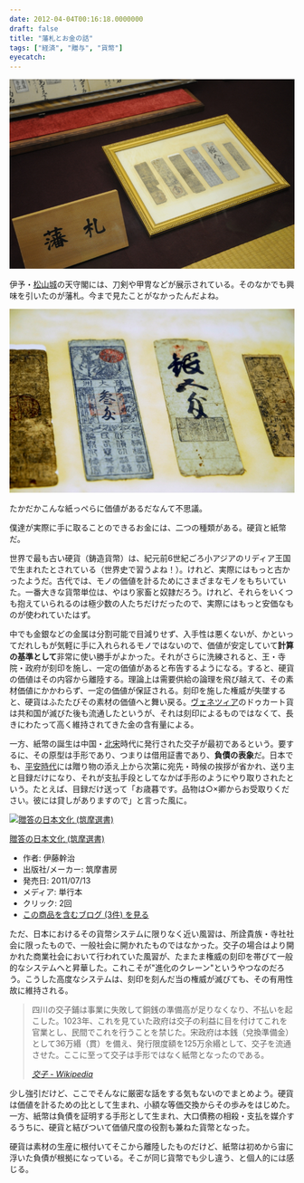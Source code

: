 ```yaml
---
date: 2012-04-04T00:16:18.0000000
draft: false
title: "藩札とお金の話"
tags: ["経済", "贈与", "貨幣"]
eyecatch: 
---
```

<p><img src="20120401135118.jpg" alt="f:id:daruyanagi:20120401135118j:plain" title="f:id:daruyanagi:20120401135118j:plain" class="hatena-fotolife"></p><p>伊予・<a class="keyword" href="http://d.hatena.ne.jp/keyword/%BE%BE%BB%B3%BE%EB">松山城</a>の天守閣には、刀剣や甲冑などが展示されている。そのなかでも興味を引いたのが藩札。今まで見たことがなかったんだよね。</p><p><img src="20120401135224.jpg" alt="f:id:daruyanagi:20120401135224j:plain" title="f:id:daruyanagi:20120401135224j:plain" class="hatena-fotolife"></p><p>たかだかこんな紙っぺらに価値があるだなんて不思議。</p><p>僕達が実際に手に取ることのできるお金には、二つの種類がある。硬貨と紙幣だ。</p><p>世界で最も古い硬貨（鋳造貨幣）は、紀元前6世紀ごろ小アジアのリディア王国で生まれたとされている（世界史で習うよね！）。けれど、実際にはもっと古かったようだ。古代では、モノの価値を計るためにさまざまなモノをもちいていた。一番大きな貨幣単位は、やはり家畜と奴隷だろう。けれど、それらをいくつも抱えていられるのは極少数の人たちだけだったので、実際にはもっと安価なものが使われていたはず。</p><p>中でも金銀などの金属は分割可能で目減りせず、入手性は悪くないが、かといってだれしもが気軽に手に入れられるモノではないので、価値が安定していて<b>計算の基準として</b>非常に使い勝手がよかった。それがさらに洗練されると、王・寺院・政府が刻印を施し、一定の価値があると布告するようになる。すると、硬貨の価値はその内容から離陸する。理論上は需要供給の論理を飛び越えて、その素材価値にかかわらず、一定の価値が保証される。刻印を施した権威が失墜すると、硬貨はふたたびその素材の価値へと舞い戻る。<a class="keyword" href="http://d.hatena.ne.jp/keyword/%A5%F4%A5%A7%A5%CD%A5%C4%A5%A3%A5%A2">ヴェネツィア</a>のドゥカート貨は共和国が滅びた後も流通したというが、それは刻印によるものではなくて、長きにわたって高く維持されてきた金の含有量による。</p><p>一方、紙幣の誕生は中国・<a class="keyword" href="http://d.hatena.ne.jp/keyword/%CB%CC%C1%D7">北宋</a>時代に発行された交子が最初であるという。要するに、その原型は手形であり、つまりは借用証書であり、<b>負債の表象</b>だ。日本でも、<a class="keyword" href="http://d.hatena.ne.jp/keyword/%CA%BF%B0%C2%BB%FE%C2%E5">平安時代</a>には贈り物の添え上から次第に宛先・時候の挨拶が省かれ、送り主と目録だけになり、それが支払手段としてなかば手形のようにやり取りされたという。たとえば、目録だけ送って「お歳暮です。品物は○×卿からお受取りください。彼には貸しがありますので」と言った風に。</p><p><div class="hatena-asin-detail"><a href="http://www.amazon.co.jp/exec/obidos/ASIN/448001523X/bestylesnet-22/"><img src="http://ecx.images-amazon.com/images/I/31mP4hFsRjL._SL160_.jpg" class="hatena-asin-detail-image" alt="贈答の日本文化 (筑摩選書)" title="贈答の日本文化 (筑摩選書)"></a><div class="hatena-asin-detail-info"><p class="hatena-asin-detail-title"><a href="http://www.amazon.co.jp/exec/obidos/ASIN/448001523X/bestylesnet-22/">贈答の日本文化 (筑摩選書)</a></p><ul><li><span class="hatena-asin-detail-label">作者:</span> 伊藤幹治</li><li><span class="hatena-asin-detail-label">出版社/メーカー:</span> 筑摩書房</li><li><span class="hatena-asin-detail-label">発売日:</span> 2011/07/13</li><li><span class="hatena-asin-detail-label">メディア:</span> 単行本</li><li> <span class="hatena-asin-detail-label">クリック</span>: 2回</li><li><a href="http://d.hatena.ne.jp/asin/448001523X/bestylesnet-22" target="_blank">この商品を含むブログ (3件) を見る</a></li></ul></div><div class="hatena-asin-detail-foot"></div></div></p><p>ただ、日本におけるその貨幣システムに限りなく近い風習は、所詮貴族・寺社社会に限ったもので、一般社会に開かれたものではなかった。交子の場合はより開かれた商業社会において行われていた風習が、たまたま権威の刻印を帯びて一般的なシステムへと昇華した。これこそが"進化のクレーン"というやつなのだろう。こうした高度なシステムは、刻印を刻んだ当の権威が滅びても、その有用性故に維持される。</p>

<blockquote cite="http://ja.wikipedia.org/wiki/%E4%BA%A4%E5%AD%90">
<p>四川の交子鋪は事業に失敗して銅銭の準備高が足りなくなり、不払いを起こした。1023年、これを見ていた政府は交子の利益に目を付けてこれを官業とし、民間でこれを行うことを禁じた。宋政府は本銭（兌換準備金）として36万緡（貫）を備え、発行限度額を125万余緡として、交子を流通させた。ここに至って交子は手形ではなく紙幣となったのである。</p>

<cite><a href="http://ja.wikipedia.org/wiki/%E4%BA%A4%E5%AD%90">&#x4EA4;&#x5B50; - Wikipedia</a></cite>
</blockquote>
<p>少し強引だけど、ここでそんなに厳密な話をする気もないのでまとめよう。硬貨は価値を計るための比として生まれ、小額な等価交換からその歩みをはじめた。一方、紙幣は負債を証明する手形として生まれ、大口債務の相殺・支払を媒介するうちに、硬貨と結びついて価値尺度の役割も兼ねた貨幣となった。</p><p>硬貨は素材の生産に根付いてそこから離陸したものだけど、紙幣は初めから宙に浮いた負債が根拠になっている。そこが同じ貨幣でも少し違う、と個人的には感じる。</p>
